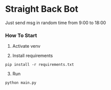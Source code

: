 # Straight Back Bot

Just send msg in random time from 9:00 to 18:00 


### How To Start

1. Activate venv

2. Install requirements

```shell
pip install -r requirements.txt
```

3. Run

```shell
python main.py
```
